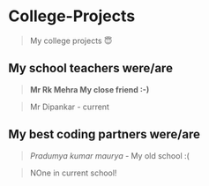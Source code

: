 # College-Projects
>My college projects 😇

##   My school teachers were/are
> **Mr Rk Mehra My close friend :-)**

> Mr Dipankar - current

## My best coding partners were/are
> *Pradumya kumar maurya* - My old school :(

> NOne in current school!




